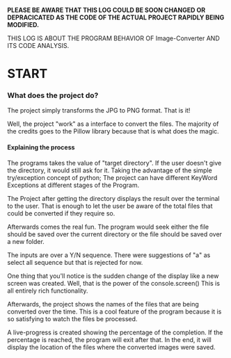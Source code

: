 __PLEASE BE AWARE THAT THIS LOG COULD BE SOON CHANGED OR DEPRACICATED AS THE CODE OF THE ACTUAL PROJECT RAPIDLY BEING MODIFIED.__




THIS LOG IS ABOUT THE PROGRAM BEHAVIOR OF Image-Converter AND ITS CODE ANALYSIS.

# START

### What does the project do?

The project simply transforms the JPG to PNG format. That is it!

Well, the project "work" as a interface to convert the files. The majority of the credits goes to the Pillow library because that is what does the magic.


#### Explaining the process
The programs takes the value of "target directory". If the user doesn't give the directory, it would still ask for it. Taking the advantage of the simple try/exception concept of python; The project can have different KeyWord Exceptions at different stages of the Program.

The Project after getting the directory displays the result over the terminal to the user. That is enough to let the user be aware of the total files that could be converted if they require so.

Afterwards comes the real fun. The program would seek either the file should be saved over the current directory or the file should be saved over a new folder.

The inputs are over a Y/N sequence. There were suggestions of "a" as select all sequence but that is rejected for now.


One thing that you'll notice is the sudden change of the display like a new screen was created. Well, that is the power of the console.screen() This is all entirely rich functionality.

Afterwards, the project shows the names of the files that are being converted over the time. This is a cool feature of the program because it is so satisfying to watch the files be processed.

A live-progress is created showing the percentage of the completion. If the percentage is reached, the program will exit after that. In the end, it will display the location of the files where the converted images were saved.

